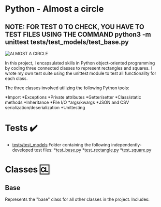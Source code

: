 # Python - Almost a circle

## NOTE: FOR TEST 0 TO CHECK, YOU HAVE TO TEST FILES USING THE COMMAND python3 -m unittest tests/test_models/test_base.py

![ALMOST A CIRCLE](https://pixabay.com/illustrations/icon-link-connection-hyperlink-1728549/)

In this project, I encapsulated skills in Python object-oriented programming by coding three connected classes to represent rectangles and squares. I wrote my own test suite using the unittest module to test all functionality for each class.

The three classes involved utilizing the following Python tools:

  *Import
  *Exceptions
  *Private attributes
  *Getter/setter
  *Class/static methods
  *Inheritance
  *File I/O
  *args/kwargs
  *JSON and CSV serialization/deserialization
  *Unittesting

# Tests ✔️

  * [tests/test_models](https://github.com/dinta-coder/alx-higher_level_programming/blob/master/0x0C-python-almost_a_circle/tests/test_models):Folder containing the following independently-developed test files:
        *[test_base.py](https://github.com/dinta-coder/alx-higher_level_programming/blob/master/0x0C-python-almost_a_circle/tests/test_models/test_base.py)
        *[test_rectangle.py](https://github.com/dinta-coder/alx-higher_level_programming/blob/master/0x0C-python-almost_a_circle/tests/test_models/test_rectangle.py)
        *[test_square.py](https://github.com/dinta-coder/alx-higher_level_programming/blob/master/0x0C-python-almost_a_circle/tests/test_models/test_square.py)

# Classes 🆑

## Base

   Represents the "base" class for all other classes in the project. Includes:
